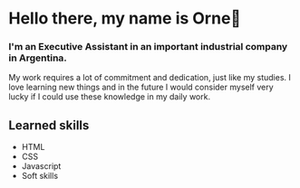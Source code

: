 # Hello there, my name is Orne👋
### I'm an Executive Assistant in an important industrial company in Argentina. 
My work requires a lot of commitment and dedication, just like my studies. I love learning new things and in the future I would consider myself very lucky if I could use these knowledge in my daily work.
## Learned skills
- HTML
- CSS
- Javascript
- Soft skills
<!--
**OrneBellis/OrneBellis** is a ✨ _special_ ✨ repository because its `README.md` (this file) appears on your GitHub profile.

Here are some ideas to get you started:

- 🔭 I’m currently working on ...
- 🌱 I’m currently learning ...
- 👯 I’m looking to collaborate on ...
- 🤔 I’m looking for help with ...
- 💬 Ask me about ...
- 📫 How to reach me: ...
- 😄 Pronouns: ...
- ⚡ Fun fact: ...
-->
